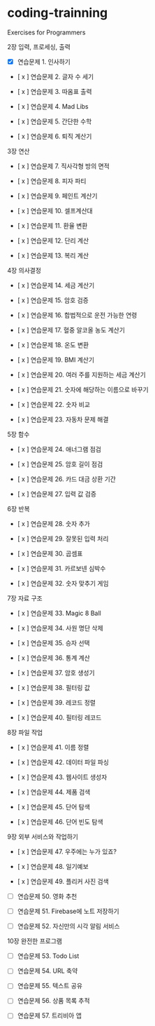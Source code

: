 # coding-trainning
Exercises for Programmers

2장 입력, 프로세싱, 출력   
- [x] 연습문제 1. 인사하기   
- [ x ] 연습문제 2. 글자 수 세기  
- [ x ] 연습문제 3. 따옴표 출력  
  
- [ x ] 연습문제 4. Mad Libs  
- [ x ] 연습문제 5. 간단한 수학    
- [ x ] 연습문제 6. 퇴직 계산기   

  

3장 연산 

- [ x ] 연습문제 7. 직사각형 방의 면적  
- [ x ] 연습문제 8. 피자 파티  
- [ x ] 연습문제 9. 페인트 계산기  
  
- [ x ] 연습문제 10. 셀프계산대  
- [ x ] 연습문제 11. 환율 변환  
- [ x ] 연습문제 12. 단리 계산  
- [ x ] 연습문제 13. 복리 계산  


4장 의사결정  
- [ x ] 연습문제 14. 세금 계산기  
- [ x ] 연습문제 15. 암호 검증  
  
- [ x ] 연습문제 16. 합법적으로 운전 가능한 연령  
- [ x ] 연습문제 17. 혈중 알코올 농도 계산기 
  
- [ x ] 연습문제 18. 온도 변환  
- [ x ] 연습문제 19. BMI 계산기  
  
- [ x ] 연습문제 20. 여러 주를 지원하는 세금 계산기  
- [ x ] 연습문제 21. 숫자에 해당하는 이름으로 바꾸기  
  
- [ x ] 연습문제 22. 숫자 비교  
- [ x ] 연습문제 23. 자동차 문제 해결  


5장 함수 

- [ x ] 연습문제 24. 애너그램 점검  
- [ x ] 연습문제 25. 암호 길이 점검  
  
- [ x ] 연습문제 26. 카드 대금 상환 기간  
- [ x ] 연습문제 27. 입력 값 검증  

  

6장 반복 

- [ x ] 연습문제 28. 숫자 추가  
- [ x ] 연습문제 29. 잘못된 입력 처리  
  
- [ x ] 연습문제 30. 곱셈표  
- [ x ] 연습문제 31. 카르보넨 심박수  
  
- [ x ] 연습문제 32. 숫자 맞추기 게임  


7장 자료 구조  

- [ x ] 연습문제 33. Magic 8 Ball  
- [ x ] 연습문제 34. 사원 명단 삭제  
  
- [ x ] 연습문제 35. 승자 선택  
- [ x ] 연습문제 36. 통계 계산  
  
- [ x ] 연습문제 37. 암호 생성기  
- [ x ] 연습문제 38. 필터링 값  
  
- [ x ] 연습문제 39. 레코드 정렬  
- [ x ] 연습문제 40. 필터링 레코드  

  

8장 파일 작업   

- [ x ] 연습문제 41. 이름 정렬   
- [ x ] 연습문제 42. 데이터 파일 파싱  
  
- [ x ] 연습문제 43. 웹사이트 생성자  
- [ x ] 연습문제 44. 제품 검색  
  
- [ x ] 연습문제 45. 단어 탐색  
- [ x ] 연습문제 46. 단어 빈도 탐색  

  

9장 외부 서비스와 작업하기  

- [ x ] 연습문제 47. 우주에는 누가 있죠?  
- [ x ] 연습문제 48. 일기예보  
  
- [ x ] 연습문제 49. 플리커 사진 검색  
- [ ] 연습문제 50. 영화 추천  
  
- [ ] 연습문제 51. Firebase에 노트 저장하기  
- [ ] 연습문제 52. 자신만의 시각 알림 서비스  

  

10장 완전한 프로그램 

- [ ] 연습문제 53. Todo List  
- [ ] 연습문제 54. URL 축약  
  
- [ ] 연습문제 55. 텍스트 공유  
- [ ] 연습문제 56. 상품 목록 추적  
  
- [ ] 연습문제 57. 트리비아 앱  
